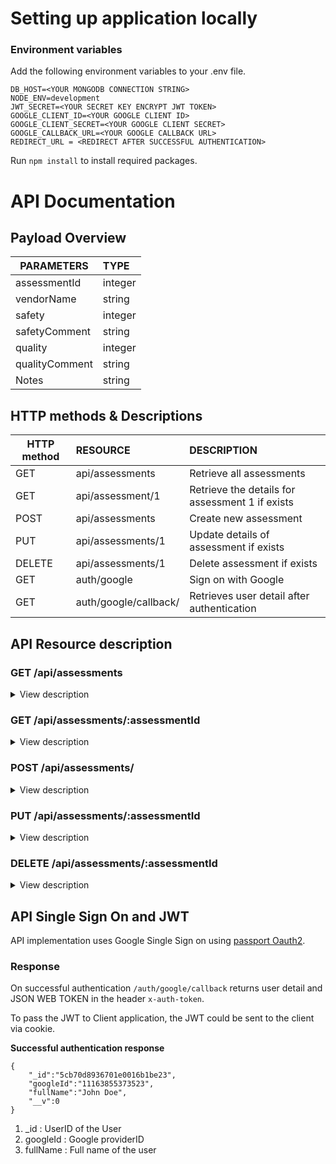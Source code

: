 # Setting up application locally

### Environment variables

Add the following environment variables to your 
.env file.

```
DB_HOST=<YOUR MONGODB CONNECTION STRING>
NODE_ENV=development
JWT_SECRET=<YOUR SECRET KEY ENCRYPT JWT TOKEN>
GOOGLE_CLIENT_ID=<YOUR GOOGLE CLIENT ID>
GOOGLE_CLIENT_SECRET=<YOUR GOOGLE CLIENT SECRET>
GOOGLE_CALLBACK_URL=<YOUR GOOGLE CALLBACK URL>
REDIRECT_URL = <REDIRECT AFTER SUCCESSFUL AUTHENTICATION>
```

Run ```npm install``` to install required packages.



# API Documentation

## Payload Overview

| PARAMETERS    | TYPE          | 
| ------------- |:--------------| 
| assessmentId  | integer       | 
| vendorName    | string        | 
| safety        | integer       | 
| safetyComment | string        |
| quality       | integer       |
| qualityComment| string        |
| Notes         | string        |

## HTTP methods & Descriptions

| HTTP method   | RESOURCE      |    DESCRIPTION         | 
| ------------- |:--------------|:-----------------------| 
| GET           |api/assessments|Retrieve all assessments|
| GET           |api/assessment/1| Retrieve the details for assessment 1 if exists|
| POST          |api/assessments|Create new assessment   |
| PUT           |api/assessments/1 |Update details of assessment if exists|
| DELETE        |api/assessments/1 |Delete assessment if exists|
|GET            |auth/google       | Sign on with Google        |
|GET            |auth/google/callback/| Retrieves user detail after authentication|


## API Resource description

### GET /api/assessments
<details>
  <summary>View description </summary>

  **Header:**

  `x-auth-token`
   Send JSON Web Token in the headers

  **Success Response**

    HTTP status code : 200
    {
    "message": "Assessments found",
    "data": [
        {
            "_id": "5cb72ad76f61520016bf9b19",
            "assessmentId": 19564,
            "vendorName": "Komatsu",
            "safety": 4,
            "safetyComment": "Safe",
            "quality": "Good",
            "qualityComment": "Good quality",
            "Notes": "Re-assess in a week",
            "userId": "5cb70d8936701e0016b1be23",
            "__v": 0
        }
    ]
   }

   {
    "message": "No assessments were created",
    "data": []
    }

  **Error Response**
    
    HTTP status code : 403
    {
        message : Forbidden
    }

    HTTP status code : 401
    {
        errors:
        [
            { 
                "location": "header",
               "param": "x-auth-token",
                "value": token value, 
                "msg": "Token has expired" 
            }
        ]
    }

</details>


### GET /api/assessments/:assessmentId
<details>
  <summary>View description </summary>

  **Param**

  `id:required`

   Assessment ID

  **Header:**

  `x-auth-token:required`
  
   Send JSON Web Token in the headers

  **Success Response**

    HTTP status code : 200
    {
    "message": "Assessment found",
    "data": {
        "_id": "5cb72ad76f61520016bf9b19",
        "assessmentId": 19564,
        "vendorName": "Komatsu",
        "safety": 4,
        "safetyComment": "Safe",
        "quality": "Good",
        "qualityComment": "Good quality",
        "Notes": "Re-assess in a week",
        "userId": "5cb70d8936701e0016b1be23",
        "__v": 0
        }
    }

  **Error Response**
    
    HTTP status code : 403
    {
        message : Forbidden
    }

    HTTP status code : 401
    {
        errors:
        [
            { 
                "location": "header",
               "param": "x-auth-token",
                "value": token, 
                "msg": "Token has expired" 
            }
        ]
    }

    HTTP status code : 422
    {
        errors:
        [
            {  "location": "params",
                "param": "id",
                "value": "19564a",
                "msg": "Please enter a valid assessment number E.g. 19465 "
            }
        ]
    }

    HTTP status code 404
    {
    "message": "Assessment detail not found",
    "data": []
    }
</details>



### POST /api/assessments/
<details>
  <summary>View description </summary>

  **Body**

  `assessmentId:required`

  `vendorName:required`

  `safety:required`

  `safetyComment:required`

  `quality:required`

  `qualityComment:required`

  `Notes:optional` 
  

  **Header:**

  `x-auth-token:required`
  
   Send JSON Web Token in the headers

  **Success Response**

    HTTP status code : 200
    {
    "message": "Assessment created successfully",
    "data": {
        "_id": "5cb72ad76f61520016bf9b19",
        "assessmentId": 19564,
        "vendorName": "Komatsu",
        "safety": 4,
        "safetyComment": "Safe",
        "quality": "Good",
        "qualityComment": "Good quality",
        "Notes": "Re-assess in a week",
        "userId": "5cb70d8936701e0016b1be23",
        "__v": 0
        }
    }

  **Error Response**
    
    HTTP status code : 403
    {
        message : Forbidden
    }

    HTTP status code : 401
    {
        errors:
        [
            { 
                "location": "header",
               "param": "x-auth-token",
                "value": token, 
                "msg": "Token has expired" 
            }
        ]
    }

    HTTP status code : 422
    {
        errors:
        [
            {  "location": "params",
                "param": "id",
                "value": "19564a",
                "msg": "Please enter a valid assessment number E.g. 19465 "
            }
        ]
    }

</details>


### PUT /api/assessments/:assessmentId
<details>
  <summary>View description </summary>

  **Param**

  `assessmentId:required`

  **Body**

  `vendorName:required`

  `safety:required`

  `safetyComment:required`

  `quality:required`

  `qualityComment:required`

  `Notes:optional` 
  

  **Header:**

  `x-auth-token:required`
  
   Send JSON Web Token in the headers

  **Success Response**

    HTTP status code : 200
    {
    "message": "Assessment updated successfully",
    "data": {
        "_id": "5cb72ad76f61520016bf9b19",
        "assessmentId": 19564,
        "vendorName": "Komatsu",
        "safety": 4,
        "safetyComment": "Safe",
        "quality": "Good",
        "qualityComment": "Exceeds expectation",
        "Notes": "Re-assess in a week",
        "userId": "5cb70d8936701e0016b1be23",
        "__v": 0
        }
    }

  **Error Response**
    
    HTTP status code : 403
    {
        message : Forbidden
    }

    HTTP status code : 401
    {
        errors:
        [
            { 
                "location": "header",
               "param": "x-auth-token",
                "value": token, 
                "msg": "Token has expired" 
            }
        ]
    }

    HTTP status code : 422
    {
        errors:
        [
            {  "location": "params",
                "param": "id",
                "value": "19564a",
                "msg": "Please enter a valid assessment number E.g. 19465 "
            }
        ]
    }

    HTTP status code 404

    {
    "message": "No matching assessment found",
    "data": []
    }

</details>

### DELETE /api/assessments/:assessmentId
<details>
  <summary>View description </summary>

  **Param**

  `assessmentId:required`

  

  **Header:**

  `x-auth-token:required`
  
   Send JSON Web Token in the headers

  **Success Response**

    HTTP status code : 200
    {
    "message": "Assessment deleted successfully",
    "data": {
        "_id": "5cb72ad76f61520016bf9b19",
        "assessmentId": 19564,
        "vendorName": "Komatsu",
        "safety": 4,
        "safetyComment": "Safe",
        "quality": "Good",
        "qualityComment": "Exceeds expectation",
        "Notes": "Re-assess in a week",
        "userId": "5cb70d8936701e0016b1be23",
        "__v": 0
         }
    }
    
  **Error Response**
    
    HTTP status code : 403
    {
        message : Forbidden
    }

    HTTP status code : 401
    {
        errors:
        [
            { 
                "location": "header",
               "param": "x-auth-token",
                "value": token, 
                "msg": "Token has expired" 
            }
        ]
    }

    HTTP status code : 422
    {
        errors:
        [
            {  "location": "params",
                "param": "id",
                "value": "19564a",
                "msg": "Please enter a valid assessment number E.g. 19465 "
            }
        ]
    }

</details>

## API Single Sign On and JWT

API implementation uses Google Single Sign on using 
[passport Oauth2](http://www.passportjs.org/packages/passport-google-oauth2/).

### Response

On successful authentication `/auth/google/callback`
returns user detail and JSON WEB TOKEN in the header
```x-auth-token```.


To pass the JWT to Client application, the JWT 
could be sent to the client via cookie.


**Successful authentication response**

```
{
    "_id":"5cb70d8936701e0016b1be23",
    "googleId":"11163855373523",
    "fullName":"John Doe",
    "__v":0
}
```
1) _id : UserID of the User
2) googleId : Google providerID
3) fullName : Full name of the user 


